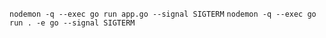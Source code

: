 `nodemon -q --exec go run app.go --signal SIGTERM`
`nodemon -q --exec go run . -e go --signal SIGTERM`

